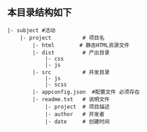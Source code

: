 
## 本目录结构如下
	|- subject #活动
	    |- project          # 项目名
	        |- html        # 静态HTML资源文件
	        |- dist         # 产出目录
	            |- css
	            |- js
	        |- src          # 开发目录
                |- js
                |- scss  
	        |- appconfig.json  #配置文件 必须存在
            |- readme.txt   # 说明文件
                |- project  # 项目描述
                |- author   # 开发者
                |- date     # 创建时间                  